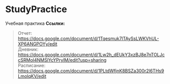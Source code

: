# StudyPractice
Учебная практика
<b>Ссылки:</b>
>Отчет: https://docs.google.com/document/d/1Tqesmuk7lTAySsLWKVhUL-XP6ANGPOYy/edit <br>
>Дневник: https://docs.google.com/document/d/1Lw2h_dEUkY3xzBJ8e7nTOLJccSRMol4NMSlYcYPrylM/edit?usp=sharing <br>
>Расписание: https://docs.google.com/document/d/1PLtdWfjnK8BSZa300r2l6THs9LmolqKV/edit <br>
